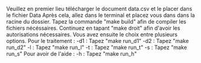 Veuillez en premier lieu télécharger le document data.csv et le placer dans le fichier Data
Après cela, allez dans le terminal et placez vous dans dans la racine du dossier.
Tapez la commande "make build" afin de compiler les fichiers nécéssaires.
Continuez en tapant "make droit" afin d'avoir les autorisations nécessaires.
Vous avez ensuite le choix entre plusieurs options. 
Pour le traitement : 
  -d1 : Tapez "make run_d1"
  -d2 : Tapez "make run_d2"
  -l : Tapez "make run_l"
  -t : Tapez "make run_t"
  -s : Tapez "make run_s"
Pour avoir de l'aide :
  -h : Tapez "make run_h"
  
